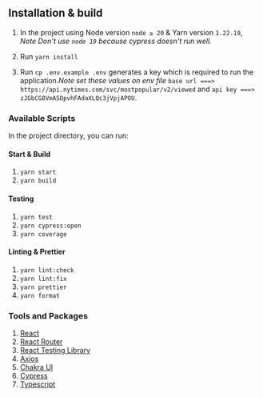 ## Installation & build

1. In the project using Node version `node ≥ 20` & Yarn version `1.22.19`, *Note
Don't use `node 19` because cypress doesn't run well.*

2. Run `yarn install`

3. Run `cp .env.example .env` generates a key which is required to run the application.*Note
set these values on env file*
`base url ===> https://api.nytimes.com/svc/mostpopular/v2/viewed` and
`api key ===> zJGbCG8VmASOpvhFAdaXLQc3jVpjAPOU`.

### Available Scripts

In the project directory, you can run:

#### Start & Build

 1. `yarn start`
 2. `yarn build`

#### Testing

1. `yarn test`
2. `yarn cypress:open`
3. `yarn coverage`

#### Linting & Prettier

1. `yarn lint:check`
2. `yarn lint:fix`
3. `yarn prettier`
4. `yarn format`

### Tools and Packages

1. [React](https://react.dev/)
2. [React Router](https://reactrouter.com/en/main)
3. [React Testing Library](https://testing-library.com/docs/react-testing-library/intro/)
4. [Axios](https://axios-http.com/docs/intro)
5. [Chakra UI](https://chakra-ui.com/)
6. [Cypress](https://www.cypress.io/)
7. [Typescript](https://www.typescriptlang.org/)